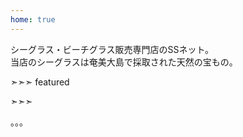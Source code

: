 ```yaml
---
home: true
---
```


<div class="banner">
シーグラス・ビーチグラス販売専門店のSSネット。<br>
当店のシーグラスは奄美大島で採取された天然の宝もの。
</div>

➣➣➣ featured
<!-- アイコン：order, 注文! -->


<!-- アイコン：heart, オリジナルフレームキット説明 -->


<!-- アイコン：info, 見出し -->


<!-- アイコン：ssnet, SSネット -->
➣➣➣

<div class="extra">
。。。
</div>
